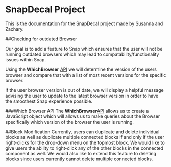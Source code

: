 # SnapDecal Project

This is the documentation for the SnapDecal project made by Susanna and Zachary.

##Checking for outdated Browser

Our goal is to add a feature to Snap which ensures that the user will not be running outdated browsers
which may lead to compatability/functionality issues within Snap.

Using the **WhichBrowser** [API](https://github.com/WhichBrowser/WhichBrowser) we will determine the version of the users browser and compare that with a list of most
recent versions for the specific browser.

If the user browser version is out of date, we will display a helpful message advising the user to update to 
the latest browser version in order to have the smoothest Snap experience possible.

###Which Browser API
The **WhichBrowser**[API](https://github.com/WhichBrowser/WhichBrowser) allows us to create a JavaScript object which will allows us to make queries about the Browser specifically which version of the browser the user is running.

##Block Modification
Currently, users can duplicate and delete individual blocks as well as duplicate multiple connected blocks if and only if the user right-clicks for the drop-down menu on the topmost block. We would like to give users the ability to right-click any of the other blocks in the connected component as well. We would also like to extend this feature to deleting blocks since users currently cannot delete multiple connected blocks.
